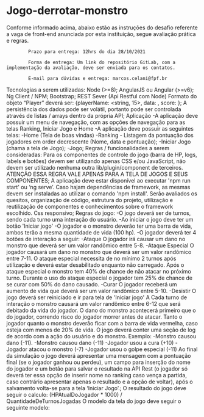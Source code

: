 # Jogo-derrotar-monstro

Conforme informado acima, abaixo estão as instruções do desafio referente a vaga de front-end anunciada por esta instituição, segue avaliação prática e regras.

 

            Prazo para entrega: 12hrs do dia 28/10/2021

            Forma de entrega: Um link do repositório GitLab, com a implementação da avaliação, deve ser enviada para os contatos.

            E-mail para dúvidas e entrega: marcos.celani@fpf.br

           

 

           

Tecnologias a serem utilizadas:
Node (>=8);
AngularJS ou Angular (>=v6);
Ng Client / NPM;
Bootstrap;
REST Sever (Api Restful com Node)
Formato do objeto “Player” deverá ser:
{playerName: <string, 15>, data: <timestamp>, score: <int>};
A persistência dos dados pode ser volátil, portanto pode ser controlada através de listas / arrays dentro da própria API;
Aplicação
-A aplicação deve possuir um menu de navegação, com as opções de navegação para as telas Ranking, Iniciar Jogo e Home
-A aplicação deve possuir as seguintes telas:
-Home (Tela de boas vindas)
-Ranking - Listagem da pontuação dos jogadores em order decrescente (Nome, data e pontuação);
-Iniciar Jogo (chama a tela de Jogo);
-Jogo;
Regras / funcionalidades a serem consideradas:
Para os componentes de controle do jogo (barra de HP, logs, labels e botões) devem ser utilizando apenas CSS e/ou JavaScript, não devem ser utilizado nenhuma outra lib/plugin/component de terceiros. ATENÇÃO ESSA REGRA VALE APENAS PARA A TELA DE JOGOS E SEUS COMPONENTES;
A aplicação deve estar disponível ao executar 'npm run start' ou ‘ng serve’.
Caso hajam dependências de framework, as mesmas devem ser instaladas ao utilizar o comando 'npm install'. 
Serão avaliados os quesitos, organização de código, estrutura do projeto, utilização e reutilização de componentes e conhecimentos sobre o framework escolhido.
Css responsivo;
Regras do jogo:
-O jogo deverá ser de turnos, sendo cada turno uma interação do usuário.
-Ao iniciar o jogo deve ter um botão 'Iniciar jogo'
-O jogador e o monstro deverão ter uma barra de vida, ambos terão a mesma quantidade de vida (100 hp).
-O jogador deverá ter 4 botões de interação a seguir:
-Ataque
O jogador irá causar um dano no monstro que deverá ser um valor randômico entre 5-8.
-Ataque Especial
O jogador causará um dano no monstro que deverá ser um valor randômico entre 7-11.
O ataque especial necessita de no mínimo 2 turnos após utilização e deverá estar desabilitado enquanto não carregado.
Após o ataque especial o monstro tem 40% de chance de não atacar no próximo turno.
Durante o uso do ataque especial o jogador tem 25% de chance de se curar com 50% do dano causado.
-Curar
O jogador receberá um aumento de vida que deverá ser um valor randômico entre 5-10.
-Desistir
O jogo deverá ser reiniciado e ir para tela de 'Iniciar jogo'
A Cada turno de interação o monstro causará um valor randômico entre 6-12 que será debitado da vida do jogador.
O dano do monstro acontecerá primeiro que o do jogador, correndo risco do jogador morrer antes de atacar.
Tanto o jogador quanto o monstro deverão ficar com a barra de vida vermelha, caso esteja com menos de 20% de vida.
O jogo deverá conter uma seção de log de acordo com a ação do usuário e do monstro.
Exemplo:
-Monstro causou dano (-11).
-Monstro causou dano (-11)
-Jogador usou a cura (+10)
-Jogador atacou o monstro (-7)
-Jogador usou o golpe especial (-11)
Ao final da simulação o jogo deverá apresentar uma mensagem com a pontuação final (se o jogador ganhou ou perdeu), um campo para inserção do nome do jogador e um botão para salvar o resultado na API Rest (o jogador só deverá ter essa opção de inserir nome no ranking caso vença a partida, caso contrário apresentar apenas o resultado e a opção de voltar), após o salvamento volta-se para a tela ‘Iniciar Jogo’.;
O resultado do jogo deve seguir o calculo: (HPAtualDoJogador * 1000) / QuantidadeDeTurnosJogadas
O modelo da tela do jogo deve seguir o seguinte modelo:

